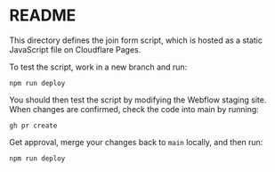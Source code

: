 # README

This directory defines the join form script, which is hosted as a static JavaScript file on Cloudflare Pages.

To test the script, work in a new branch and run:

```
npm run deploy
```

You should then test the script by modifying the Webflow staging site. When changes are confirmed, check the code into main by running:

```
gh pr create
```

Get approval, merge your changes back to `main` locally, and then run:

```
npm run deploy
```
